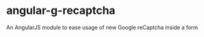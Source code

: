 angular-g-recaptcha
===================

An AngularJS module to ease usage of new Google reCaptcha inside a form
